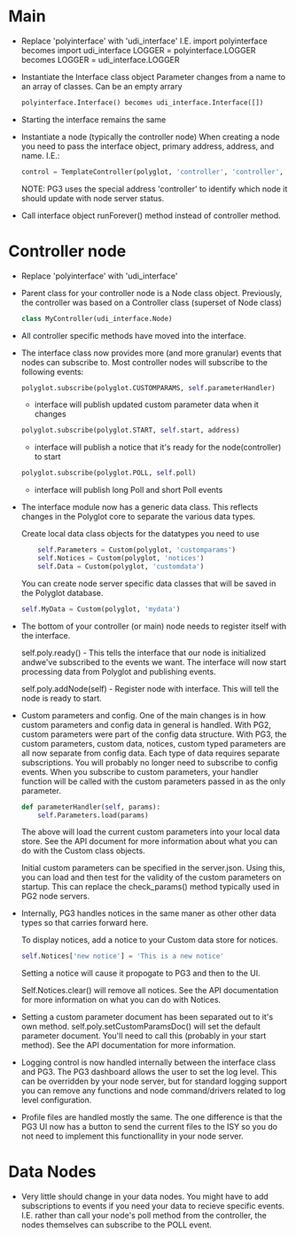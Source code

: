 # Main
 * Replace 'polyinterface' with 'udi_interface'
    I.E. import polyinterface becomes import udi_interface
         LOGGER = polyinterface.LOGGER becomes LOGGER = udi_interface.LOGGER

 * Instantiate the Interface class object
   Parameter changes from a name to an array of classes.  Can be an empty arrary

   ``` Python
   polyinterface.Interface() becomes udi_interface.Interface([])
   ```

 * Starting the interface remains the same

 * Instantiate a node (typically the controller node)
   When creating a node you need to pass the interface object, primary address,
   address, and name.  I.E.:
      ``` Python
      control = TemplateController(polyglot, 'controller', 'controller', 'Template')
      ```
      NOTE: PG3 uses the special address 'controller' to identify which node it should update with node server status.

 * Call interface object runForever() method instead of controller method.


# Controller node
 * Replace 'polyinterface' with 'udi_interface'

 * Parent class for your controller node is a Node class object. Previously,
   the controller was based on a Controller class (superset of Node class)

   ``` Python
   class MyController(udi_interface.Node)
   ```

 * All controller specific methods have moved into the interface. 

 * The interface class now provides more (and more granular) events that
   nodes can subscribe to.  Most controller nodes will subscribe to the 
   following events:

   ``` Python
   polyglot.subscribe(polyglot.CUSTOMPARAMS, self.parameterHandler)
   ```
     - interface will publish updated custom parameter data when it changes
   ``` Python
   polyglot.subscribe(polyglot.START, self.start, address)
   ```
     - interface will publish a notice that it's ready for the node(controller) to start
   ``` Python
   polyglot.subscribe(polyglot.POLL, self.poll)
   ```
     - interface will publish long Poll and short Poll events

 * The interface module now has a generic data class.  This reflects changes in the Polyglot core to separate the various data types.

   Create local data class objects for the datatypes you need to use

   ``` Python
       self.Parameters = Custom(polyglot, 'customparams')
       self.Notices = Custom(polyglot, 'notices')
       self.Data = Custom(polyglot, 'customdata')
   ```

   You can create node server specific data classes that will be saved in the Polyglot database.
   ``` Python
   self.MyData = Custom(polyglot, 'mydata')
   ```

 * The bottom of your controller (or main) node needs to register itself with the interface.

   self.poly.ready() - This tells the interface that our node is initialized andwe've subscribed to the events we want.  The interface will now start processing data from Polyglot and publishing events.
   
   self.poly.addNode(self) - Register node with interface.  This will tell the node is ready to start.

 * Custom parameters and config.  One of the main changes is in how custom
   parameters and config data in general is handled.  With PG2, custom
   parameters were part of the config data structure. With PG3, the custom
   parameters, custom data, notices, custom typed parameters are all now 
   separate from config data.  Each type of data requires separate subscriptions.
   You will probably no longer need to subscribe to config events.  When you 
   subscribe to custom parameters, your handler function will be called with
   the custom parameters passed in as the only parameter.

   ``` Python
   def parameterHandler(self, params):
       self.Parameters.load(params)
   ```

   The above will load the current custom parameters into your local data store.
   See the API document for more information about what you can do with the
   Custom class objects.

   Initial custom parameters can be specified in the server.json.  Using this, 
   you can load and then test for the validity of the custom parameters on 
   startup.  This can replace the check_params() method typically used in PG2
   node servers.

 * Internally, PG3 handles notices in the same maner as other other data types
   so that carries forward here.

   To display notices, add a notice to your Custom data store for notices.

   ``` Python
   self.Notices['new notice'] = 'This is a new notice'
   ```

   Setting a notice will cause it propogate to PG3 and then to the UI.

   Self.Notices.clear()  will remove all notices. See the API documentation for
   more information on what you can do with Notices.

 * Setting a custom parameter document has been separated out to it's own
   method.  self.poly.setCustomParamsDoc() will set the default parameter
   document.  You'll need to call this (probably in your start method).
   See the API documentation for more information.
   
 * Logging control is now handled internally between the interface class
   and PG3.  The PG3 dashboard allows the user to set the log level. This
   can be overridden by your node server, but for standard logging support
   you can remove any functions and node command/drivers related to log
   level configuration.

 * Profile files are handled mostly the same.  The one difference is that
   the PG3 UI now has a button to send the current files to the ISY so you
   do not need to implement this functionallity in your node server.

# Data Nodes

 * Very little should change in your data nodes.  You might have to add
   subscriptions to events if you need your data to recieve specific events.
   I.E. rather than call your node's poll method from the controller, the
   nodes themselves can subscribe to the POLL event.

